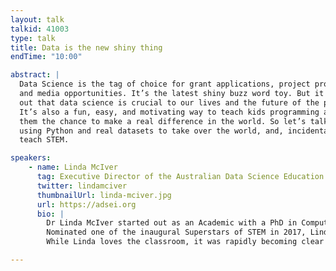 ```yaml
---
layout: talk
talkid: 41003
type: talk
title: Data is the new shiny thing
endTime: "10:00"

abstract: |
  Data Science is the tag of choice for grant applications, project proposals,
  and media opportunities. It’s the latest shiny buzz word toy. But it turns
  out that data science is crucial to our lives and the future of the planet.
  It’s also a fun, easy, and motivating way to teach kids programming and give
  them the chance to make a real difference in the world. So let’s talk about
  using Python and real datasets to take over the world, and, incidentally,
  teach STEM.

speakers:
    - name: Linda McIver
      tag: Executive Director of the Australian Data Science Education Institute
      twitter: lindamciver
      thumbnailUrl: linda-mciver.jpg
      url: https://adsei.org
      bio: | 
        Dr Linda McIver started out as an Academic with a PhD in Computer Science Education. When it became apparent that High School teaching was a lot more fun, Linda began a highly successful career at John Monash Science School, where she built innovative courses in Computational and Data Science for year 10 and year 11 students.
        Nominated one of the inaugural Superstars of STEM in 2017, Linda is passionate about creating authentic project experiences to motivate all students to become technologically and data literate.
        While Linda loves the classroom, it was rapidly becoming clear that teachers in the Australian School system were keen to embrace Data Science, but that there was a serious lack of resources to support that. That’s why Linda created ADSEI – to support Data Science in education.

---
```


